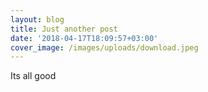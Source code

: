 ```yaml
---
layout: blog
title: Just another post
date: '2018-04-17T18:09:57+03:00'
cover_image: /images/uploads/download.jpeg
---
```

Its all good
